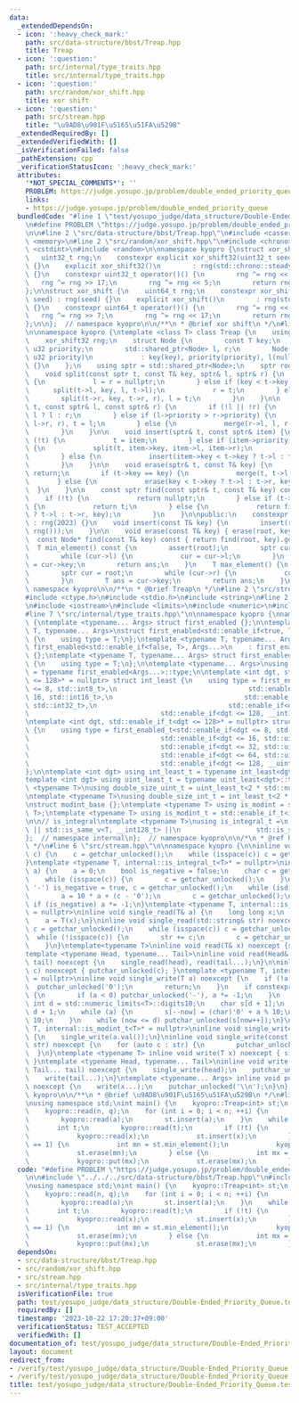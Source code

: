 ```yaml
---
data:
  _extendedDependsOn:
  - icon: ':heavy_check_mark:'
    path: src/data-structure/bbst/Treap.hpp
    title: Treap
  - icon: ':question:'
    path: src/internal/type_traits.hpp
    title: src/internal/type_traits.hpp
  - icon: ':question:'
    path: src/random/xor_shift.hpp
    title: xor shift
  - icon: ':question:'
    path: src/stream.hpp
    title: "\u9AD8\u901F\u5165\u51FA\u529B"
  _extendedRequiredBy: []
  _extendedVerifiedWith: []
  _isVerificationFailed: false
  _pathExtension: cpp
  _verificationStatusIcon: ':heavy_check_mark:'
  attributes:
    '*NOT_SPECIAL_COMMENTS*': ''
    PROBLEM: https://judge.yosupo.jp/problem/double_ended_priority_queue
    links:
    - https://judge.yosupo.jp/problem/double_ended_priority_queue
  bundledCode: "#line 1 \"test/yosupo_judge/data_structure/Double-Ended_Priority_Queue.test.cpp\"\
    \n#define PROBLEM \"https://judge.yosupo.jp/problem/double_ended_priority_queue\"\
    \n\n#line 2 \"src/data-structure/bbst/Treap.hpp\"\n#include <cassert>\n#include\
    \ <memory>\n#line 2 \"src/random/xor_shift.hpp\"\n#include <chrono>\n#include\
    \ <cstdint>\n#include <random>\n\nnamespace kyopro {\nstruct xor_shift32 {\n \
    \   uint32_t rng;\n    constexpr explicit xor_shift32(uint32_t seed) : rng(seed)\
    \ {}\n    explicit xor_shift32()\n        : rng(std::chrono::steady_clock::now().time_since_epoch().count())\
    \ {}\n    constexpr uint32_t operator()() {\n        rng ^= rng << 13;\n     \
    \   rng ^= rng >> 17;\n        rng ^= rng << 5;\n        return rng;\n    }\n\
    };\n\nstruct xor_shift {\n    uint64_t rng;\n    constexpr xor_shift(uint64_t\
    \ seed) : rng(seed) {}\n    explicit xor_shift()\n        : rng(std::chrono::steady_clock::now().time_since_epoch().count())\
    \ {}\n    constexpr uint64_t operator()() {\n        rng ^= rng << 13;\n     \
    \   rng ^= rng >> 7;\n        rng ^= rng << 17;\n        return rng;\n    }\n\
    };\n\n};  // namespace kyopro\n\n/**\n * @brief xor shift\n */\n#line 5 \"src/data-structure/bbst/Treap.hpp\"\
    \n\nnamespace kyopro {\ntemplate <class T> class Treap {\n    using u32 = std::uint32_t;\n\
    \    xor_shift32 rng;\n    struct Node {\n        const T key;\n        const\
    \ u32 priority;\n        std::shared_ptr<Node> l, r;\n        Node(const T& key,\
    \ u32 priority)\n            : key(key), priority(priority), l(nullptr), r(nullptr)\
    \ {}\n    };\n    using sptr = std::shared_ptr<Node>;\n    sptr root = nullptr;\n\
    \    void split(const sptr t, const T& key, sptr& l, sptr& r) {\n        if (!t)\
    \ {\n            l = r = nullptr;\n        } else if (key < t->key) {\n      \
    \      split(t->l, key, l, t->l);\n            r = t;\n        } else {\n    \
    \        split(t->r, key, t->r, r), l = t;\n        }\n    }\n\n    void merge(sptr&\
    \ t, const sptr& l, const sptr& r) {\n        if (!l || !r) {\n            t =\
    \ l ? l : r;\n        } else if (l->priority > r->priority) {\n            merge(l->r,\
    \ l->r, r), t = l;\n        } else {\n            merge(r->l, l, r->l), t = r;\n\
    \        }\n    }\n\n    void insert(sptr& t, const sptr& item) {\n        if\
    \ (!t) {\n            t = item;\n        } else if (item->priority > t->priority)\
    \ {\n            split(t, item->key, item->l, item->r);\n            t = item;\n\
    \        } else {\n            insert(item->key < t->key ? t->l : t->r, item);\n\
    \        }\n    }\n\n    void erase(sptr& t, const T& key) {\n        if (!t)\
    \ return;\n        if (t->key == key) {\n            merge(t, t->l, t->r);\n \
    \       } else {\n            erase(key < t->key ? t->l : t->r, key);\n      \
    \  }\n    }\n\n    const sptr find(const sptr& t, const T& key) const {\n    \
    \    if (!t) {\n            return nullptr;\n        } else if (t->key == key)\
    \ {\n            return t;\n        } else {\n            return find(key < t->key\
    \ ? t->l : t->r, key);\n        }\n    }\n\npublic:\n    constexpr explicit Treap()\
    \ : rng(2023) {}\n    void insert(const T& key) {\n        insert(root, std::make_shared<Node>(key,\
    \ rng()));\n    }\n\n    void erase(const T& key) { erase(root, key); }\n\n  \
    \  const Node* find(const T& key) const { return find(root, key).get(); }\n  \
    \  T min_element() const {\n        assert(root);\n        sptr cur = root;\n\
    \        while (cur->l) {\n            cur = cur->l;\n        }\n        T ans\
    \ = cur->key;\n        return ans;\n    }\n    T max_element() {\n        assert(root);\n\
    \        sptr cur = root;\n        while (cur->r) {\n            cur = cur->r;\n\
    \        }\n        T ans = cur->key;\n        return ans;\n    }\n};\n};  //\
    \ namespace kyopro\n\n/**\n * @brief Treap\n */\n#line 2 \"src/stream.hpp\"\n\
    #include <ctype.h>\n#include <stdio.h>\n#include <string>\n#line 2 \"src/internal/type_traits.hpp\"\
    \n#include <iostream>\n#include <limits>\n#include <numeric>\n#include <typeinfo>\n\
    #line 7 \"src/internal/type_traits.hpp\"\n\nnamespace kyopro {\nnamespace internal\
    \ {\ntemplate <typename... Args> struct first_enabled {};\n\ntemplate <typename\
    \ T, typename... Args>\nstruct first_enabled<std::enable_if<true, T>, Args...>\
    \ {\n    using type = T;\n};\ntemplate <typename T, typename... Args>\nstruct\
    \ first_enabled<std::enable_if<false, T>, Args...>\n    : first_enabled<Args...>\
    \ {};\ntemplate <typename T, typename... Args> struct first_enabled<T, Args...>\
    \ {\n    using type = T;\n};\n\ntemplate <typename... Args>\nusing first_enabled_t\
    \ = typename first_enabled<Args...>::type;\n\ntemplate <int dgt, std::enable_if_t<dgt\
    \ <= 128>* = nullptr> struct int_least {\n    using type = first_enabled_t<std::enable_if<dgt\
    \ <= 8, std::int8_t>,\n                                 std::enable_if<dgt <=\
    \ 16, std::int16_t>,\n                                 std::enable_if<dgt <= 32,\
    \ std::int32_t>,\n                                 std::enable_if<dgt <= 64, std::int64_t>,\n\
    \                                 std::enable_if<dgt <= 128, __int128_t>>;\n};\n\
    \ntemplate <int dgt, std::enable_if_t<dgt <= 128>* = nullptr> struct uint_least\
    \ {\n    using type = first_enabled_t<std::enable_if<dgt <= 8, std::uint8_t>,\n\
    \                                 std::enable_if<dgt <= 16, std::uint16_t>,\n\
    \                                 std::enable_if<dgt <= 32, std::uint32_t>,\n\
    \                                 std::enable_if<dgt <= 64, std::uint64_t>,\n\
    \                                 std::enable_if<dgt <= 128, __uint128_t>>;\n\
    };\n\ntemplate <int dgt> using int_least_t = typename int_least<dgt>::type;\n\
    template <int dgt> using uint_least_t = typename uint_least<dgt>::type;\n\ntemplate\
    \ <typename T>\nusing double_size_uint_t = uint_least_t<2 * std::numeric_limits<T>::digits>;\n\
    \ntemplate <typename T>\nusing double_size_int_t = int_least_t<2 * std::numeric_limits<T>::digits>;\n\
    \nstruct modint_base {};\ntemplate <typename T> using is_modint = std::is_base_of<modint_base,\
    \ T>;\ntemplate <typename T> using is_modint_t = std::enable_if_t<is_modint<T>::value>;\n\
    \n\n// is_integral\ntemplate <typename T>\nusing is_integral_t =\n    std::enable_if_t<std::is_integral_v<T>\
    \ || std::is_same_v<T, __int128_t> ||\n                   std::is_same_v<T, __uint128_t>>;\n\
    };  // namespace internal\n};  // namespace kyopro\n\n/*\n * @ref https://qiita.com/kazatsuyu/items/f8c3b304e7f8b35263d8\n\
    \ */\n#line 6 \"src/stream.hpp\"\n\nnamespace kyopro {\n\ninline void single_read(char&\
    \ c) {\n    c = getchar_unlocked();\n    while (isspace(c)) c = getchar_unlocked();\n\
    }\ntemplate <typename T, internal::is_integral_t<T>* = nullptr>\ninline void single_read(T&\
    \ a) {\n    a = 0;\n    bool is_negative = false;\n    char c = getchar_unlocked();\n\
    \    while (isspace(c)) {\n        c = getchar_unlocked();\n    }\n    if (c ==\
    \ '-') is_negative = true, c = getchar_unlocked();\n    while (isdigit(c)) {\n\
    \        a = 10 * a + (c - '0');\n        c = getchar_unlocked();\n    }\n   \
    \ if (is_negative) a *= -1;\n}\ntemplate <typename T, internal::is_modint_t<T>*\
    \ = nullptr>\ninline void single_read(T& a) {\n    long long x;\n    single_read(x);\n\
    \    a = T(x);\n}\ninline void single_read(std::string& str) noexcept {\n    char\
    \ c = getchar_unlocked();\n    while (isspace(c)) c = getchar_unlocked();\n  \
    \  while (!isspace(c)) {\n        str += c;\n        c = getchar_unlocked();\n\
    \    }\n}\ntemplate<typename T>\ninline void read(T& x) noexcept {single_read(x);}\n\
    template <typename Head, typename... Tail>\ninline void read(Head& head, Tail&...\
    \ tail) noexcept {\n    single_read(head), read(tail...);\n}\n\ninline void single_write(char\
    \ c) noexcept { putchar_unlocked(c); }\ntemplate <typename T, internal::is_integral_t<T>*\
    \ = nullptr>\ninline void single_write(T a) noexcept {\n    if (!a) {\n      \
    \  putchar_unlocked('0');\n        return;\n    }\n    if constexpr (std::is_signed_v<T>)\
    \ {\n        if (a < 0) putchar_unlocked('-'), a *= -1;\n    }\n    constexpr\
    \ int d = std::numeric_limits<T>::digits10;\n    char s[d + 1];\n    int now =\
    \ d + 1;\n    while (a) {\n        s[--now] = (char)'0' + a % 10;\n        a /=\
    \ 10;\n    }\n    while (now <= d) putchar_unlocked(s[now++]);\n}\ntemplate <typename\
    \ T, internal::is_modint_t<T>* = nullptr>\ninline void single_write(T a) noexcept\
    \ {\n    single_write(a.val());\n}\ninline void single_write(const std::string&\
    \ str) noexcept {\n    for (auto c : str) {\n        putchar_unlocked(c);\n  \
    \  }\n}\ntemplate <typename T> inline void write(T x) noexcept { single_write(x);\
    \ }\ntemplate <typename Head, typename... Tail>\ninline void write(Head head,\
    \ Tail... tail) noexcept {\n    single_write(head);\n    putchar_unlocked(' ');\n\
    \    write(tail...);\n}\ntemplate <typename... Args> inline void put(Args... x)\
    \ noexcept {\n    write(x...);\n    putchar_unlocked('\\n');\n}\n};  // namespace\
    \ kyopro\n\n/**\n * @brief \u9AD8\u901F\u5165\u51FA\u529B\n */\n#line 5 \"test/yosupo_judge/data_structure/Double-Ended_Priority_Queue.test.cpp\"\
    \nusing namespace std;\nint main() {\n    kyopro::Treap<int> st;\n    int n, q;\n\
    \    kyopro::read(n, q);\n    for (int i = 0; i < n; ++i) {\n        int a;\n\
    \        kyopro::read(a);\n        st.insert(a);\n    }\n    while (q--) {\n \
    \       int t;\n        kyopro::read(t);\n        if (!t) {\n            int x;\n\
    \            kyopro::read(x);\n            st.insert(x);\n        } else if (t\
    \ == 1) {\n            int mn = st.min_element();\n            kyopro::put(mn);\n\
    \            st.erase(mn);\n        } else {\n            int mx = st.max_element();\n\
    \            kyopro::put(mx);\n            st.erase(mx);\n        }\n    }\n}\n"
  code: "#define PROBLEM \"https://judge.yosupo.jp/problem/double_ended_priority_queue\"\
    \n\n#include \"../../../src/data-structure/bbst/Treap.hpp\"\n#include \"../../../src/stream.hpp\"\
    \nusing namespace std;\nint main() {\n    kyopro::Treap<int> st;\n    int n, q;\n\
    \    kyopro::read(n, q);\n    for (int i = 0; i < n; ++i) {\n        int a;\n\
    \        kyopro::read(a);\n        st.insert(a);\n    }\n    while (q--) {\n \
    \       int t;\n        kyopro::read(t);\n        if (!t) {\n            int x;\n\
    \            kyopro::read(x);\n            st.insert(x);\n        } else if (t\
    \ == 1) {\n            int mn = st.min_element();\n            kyopro::put(mn);\n\
    \            st.erase(mn);\n        } else {\n            int mx = st.max_element();\n\
    \            kyopro::put(mx);\n            st.erase(mx);\n        }\n    }\n}"
  dependsOn:
  - src/data-structure/bbst/Treap.hpp
  - src/random/xor_shift.hpp
  - src/stream.hpp
  - src/internal/type_traits.hpp
  isVerificationFile: true
  path: test/yosupo_judge/data_structure/Double-Ended_Priority_Queue.test.cpp
  requiredBy: []
  timestamp: '2023-10-22 17:20:37+09:00'
  verificationStatus: TEST_ACCEPTED
  verifiedWith: []
documentation_of: test/yosupo_judge/data_structure/Double-Ended_Priority_Queue.test.cpp
layout: document
redirect_from:
- /verify/test/yosupo_judge/data_structure/Double-Ended_Priority_Queue.test.cpp
- /verify/test/yosupo_judge/data_structure/Double-Ended_Priority_Queue.test.cpp.html
title: test/yosupo_judge/data_structure/Double-Ended_Priority_Queue.test.cpp
---
```

